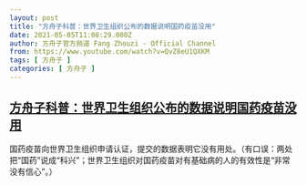 ```yaml
---
layout: post
title: "方舟子科普：世界卫生组织公布的数据说明国药疫苗没用"
date: 2021-05-05T11:08:29.000Z
author: 方舟子官方频道 Fang Zhouzi - Official Channel
from: https://www.youtube.com/watch?v=QvZ8eU1QXKM
tags: [ 方舟子 ]
categories: [ 方舟子 ]
---
```

<!--1620212909000-->
[方舟子科普：世界卫生组织公布的数据说明国药疫苗没用](https://www.youtube.com/watch?v=QvZ8eU1QXKM)
------

<div>
国药疫苗向世界卫生组织申请认证，提交的数据表明它没有用处。（有口误：两处把“国药”说成“科兴”；世界卫生组织对国药疫苗对有基础病的人的有效性是“非常没有信心”。）
</div>
